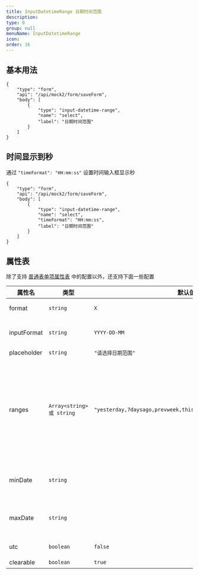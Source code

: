 ```yaml
---
title: InputDatetimeRange 日期时间范围
description:
type: 0
group: null
menuName: InputDatetimeRange
icon:
order: 16
---
```


## 基本用法

```schema: scope="body"
{
    "type": "form",
    "api": "/api/mock2/form/saveForm",
    "body": [
        {
            "type": "input-datetime-range",
            "name": "select",
            "label": "日期时间范围"
        }
    ]
}
```

## 时间显示到秒

通过 `"timeFormat": "HH:mm:ss"` 设置时间输入框显示秒

```schema: scope="body"
{
    "type": "form",
    "api": "/api/mock2/form/saveForm",
    "body": [
        {
            "type": "input-datetime-range",
            "name": "select",
            "timeFormat": "HH:mm:ss",
            "label": "日期时间范围"
        }
    ]
}
```

## 属性表

除了支持 [普通表单项属性表](./formitem#%E5%B1%9E%E6%80%A7%E8%A1%A8) 中的配置以外，还支持下面一些配置

| 属性名      | 类型                      | 默认值                                                          | 说明                                                                                                                                      |
| ----------- | ------------------------- | --------------------------------------------------------------- | ----------------------------------------------------------------------------------------------------------------------------------------- |
| format      | `string`                  | `X`                                                             | [日期时间选择器值格式](./datetime#%E5%80%BC%E6%A0%BC%E5%BC%8F)                                                                            |
| inputFormat | `string`                  | `YYYY-DD-MM`                                                    | [日期时间选择器显示格式](./datetime#%E6%98%BE%E7%A4%BA%E6%A0%BC%E5%BC%8F)                                                                 |
| placeholder | `string`                  | `"请选择日期范围"`                                              | 占位文本                                                                                                                                  |
| ranges      | `Array<string> 或 string` | `"yesterday,7daysago,prevweek,thismonth,prevmonth,prevquarter"` | 日期范围快捷键，可选：today, yesterday, 1dayago, 7daysago, 30daysago, 90daysago, prevweek, thismonth, thisquarter, prevmonth, prevquarter |
| minDate     | `string`                  |                                                                 | 限制最小日期时间，用法同 [限制范围](./datetime#%E9%99%90%E5%88%B6%E8%8C%83%E5%9B%B4)                                                      |
| maxDate     | `string`                  |                                                                 | 限制最大日期时间，用法同 [限制范围](./datetime#%E9%99%90%E5%88%B6%E8%8C%83%E5%9B%B4)                                                      |
| utc         | `boolean`                 | `false`                                                         | [保存 UTC 值](./datetime#utc)                                                                                                             |
| clearable   | `boolean`                 | `true`                                                          | 是否可清除                                                                                                                                |
